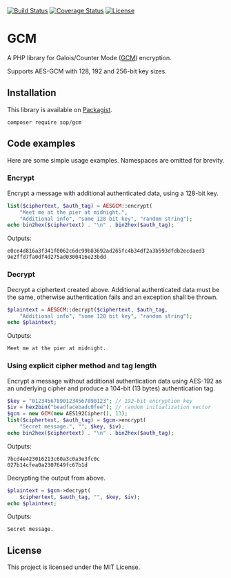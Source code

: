 [![Build Status](https://travis-ci.org/sop/gcm.svg?branch=master)](https://travis-ci.org/sop/gcm)
[![Coverage Status](https://coveralls.io/repos/github/sop/gcm/badge.svg?branch=master)](https://coveralls.io/github/sop/gcm?branch=master)
[![License](https://poser.pugx.org/sop/gcm/license)](https://packagist.org/packages/sop/gcm)

# GCM
A PHP library for Galois/Counter Mode
([GCM](http://csrc.nist.gov/groups/ST/toolkit/BCM/documents/proposedmodes/gcm/gcm-spec.pdf))
encryption.

Supports AES-GCM with 128, 192 and 256-bit key sizes.

## Installation
This library is available on
[Packagist](https://packagist.org/packages/sop/gcm).

    composer require sop/gcm

## Code examples
Here are some simple usage examples. Namespaces are omitted for brevity.

### Encrypt
Encrypt a message with additional authenticated data, using a 128-bit key.
```php
list($ciphertext, $auth_tag) = AESGCM::encrypt(
	"Meet me at the pier at midnight.",
	"Additional info", "some 128 bit key", "random string");
echo bin2hex($ciphertext) . "\n" . bin2hex($auth_tag);
```
Outputs:

    e0ce4d816a3f341f0062c6dc99b83692ad265fc4b34df2a3b593dfdb2ecdaed3
    9e2ffd7fa0df4d275ad0300416e23bdd

### Decrypt
Decrypt a ciphertext created above. Additional authenticated data must
be the same, otherwise authentication fails and an exception shall be thrown.
```php
$plaintext = AESGCM::decrypt($ciphertext, $auth_tag,
	"Additional info", "some 128 bit key", "random string");
echo $plaintext;
```
Outputs:

    Meet me at the pier at midnight.

### Using explicit cipher method and tag length
Encrypt a message without additional authentication data using AES-192
as an underlying cipher and produce a 104-bit (13 bytes) authentication tag.
```php
$key = "012345678901234567890123"; // 192-bit encryption key
$iv = hex2bin("beadfacebadc0fee"); // random initialization vector
$gcm = new GCM(new AES192Cipher(), 13);
list($ciphertext, $auth_tag) = $gcm->encrypt(
	"Secret message.", "", $key, $iv);
echo bin2hex($ciphertext) . "\n" . bin2hex($auth_tag);
```
Outputs:

    7bcd4e423016213c60a3c0a3e3fc0c
    027b14cfea0a2307649fc67b1d

Decrypting the output from above.
```php
$plaintext = $gcm->decrypt(
	$ciphertext, $auth_tag, "", $key, $iv);
echo $plaintext;
```
Outputs:

    Secret message.

## License
This project is licensed under the MIT License.
